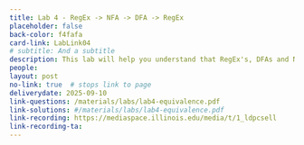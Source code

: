```yaml
---
title: Lab 4 - RegEx -> NFA -> DFA -> RegEx
placeholder: false
back-color: f4fafa
card-link: LabLink04
# subtitle: And a subtitle
description: This lab will help you understand that RegEx's, DFAs and NFAs all represent the same languages.
people:
layout: post
no-link: true  # stops link to page 
deliverydate: 2025-09-10
link-questions: /materials/labs/lab4-equivalence.pdf
link-solutions: #/materials/labs/lab4-equivalence.pdf
link-recording: https://mediaspace.illinois.edu/media/t/1_ldpcsell
link-recording-ta:
---
```










